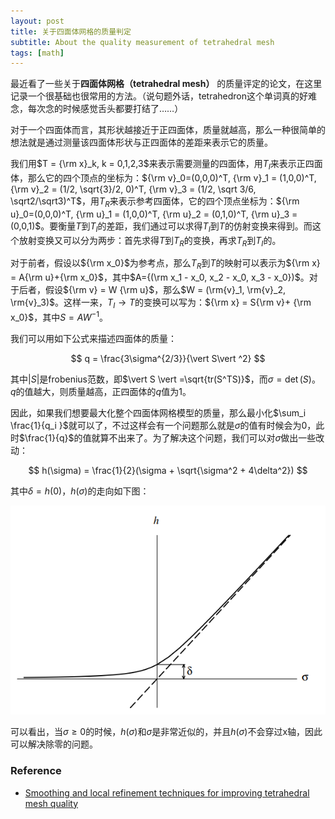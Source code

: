 ```yaml
---
layout: post
title: 关于四面体网格的质量判定
subtitle: About the quality measurement of tetrahedral mesh
tags: [math]
---
```


<head>
    <script src="https://cdn.mathjax.org/mathjax/latest/MathJax.js?config=TeX-AMS-MML_HTMLorMML" type="text/javascript"></script>
    <script type="text/x-mathjax-config">
        MathJax.Hub.Config({
            tex2jax: {
            skipTags: ['script', 'noscript', 'style', 'textarea', 'pre'],
            inlineMath: [['$','$']]
            }
        });
    </script>
</head>



最近看了一些关于**四面体网格（tetrahedral mesh）** 的质量评定的论文，在这里记录一个很基础也很常用的方法。（说句题外话，tetrahedron这个单词真的好难念，每次念的时候感觉舌头都要打结了……）

对于一个四面体而言，其形状越接近于正四面体，质量就越高，那么一种很简单的想法就是通过测量该四面体形状与正四面体的差距来表示它的质量。

我们用$T = {\rm x}_k, k = 0,1,2,3$来表示需要测量的四面体，用$T_I$来表示正四面体，那么它的四个顶点的坐标为：${\rm v}_0=(0,0,0)^T, {\rm v}_1 = (1,0,0)^T, {\rm v}_2 = (1/2, \sqrt{3}/2, 0)^T, {\rm v}_3 = (1/2, \sqrt 3/6, \sqrt2/\sqrt3)^T$，用$T_R$来表示参考四面体，它的四个顶点坐标为：${\rm u}_0=(0,0,0)^T, {\rm u}_1 = (1,0,0)^T, {\rm u}_2 = (0,1,0)^T, {\rm u}_3 = (0,0,1)$。要衡量$T$到$T_I$的差距，我们通过可以求得$T_I$到$T$的仿射变换来得到。而这个放射变换又可以分为两步：首先求得$T$到$T_R$的变换，再求$T_R$到$T_I$的。

对于前者，假设以${\rm x_0}$为参考点，那么$T_R$到$T$的映射可以表示为${\rm x} = A{\rm u}+{\rm x_0}$，其中$A={(\rm x_1 - x_0, x_2 - x_0, x_3 - x_0})$。对于后者，假设${\rm v} = W {\rm u}$，那么$W = (\rm{v}_1, \rm{v}_2, \rm{v}_3)$。这样一来，$T_I \rightarrow T$的变换可以写为：${\rm x} = S{\rm v}+ {\rm x_0}$，其中$S = AW^{-1}$。

我们可以用如下公式来描述四面体的质量：

$$
q = \frac{3\sigma^{2/3}}{\vert S\vert ^2}
$$

其中$\vert S \vert$是frobenius范数，即$\vert S \vert =\sqrt{tr(S^TS)}$，而$\sigma = \det(S)$。$q$的值越大，则质量越高，正四面体的$q$值为1。

因此，如果我们想要最大化整个四面体网格模型的质量，那么最小化$\sum_i \frac{1}{q_i }$就可以了，不过这样会有一个问题那么就是$\sigma$的值有时候会为0，此时$\frac{1}{q}$的值就算不出来了。为了解决这个问题，我们可以对$\sigma$做出一些改动：


$$
h(\sigma) = \frac{1}{2}(\sigma + \sqrt{\sigma^2 + 4\delta^2})
$$

其中$\delta = h(0)$，$h(\sigma)$的走向如下图：


<div align=center>
    <img src="../assets/2022-11-15/hsigma.png"/>
</div>

可以看出，当$\sigma \geq 0$的时候，$h(\sigma)$和$\sigma$是非常近似的，并且$h(\sigma)$不会穿过x轴，因此可以解决除零的问题。



### Reference

- [Smoothing and local refinement techniques for improving tetrahedral mesh quality](https://www.sciencedirect.com/science/article/abs/pii/S0045794905002385)

